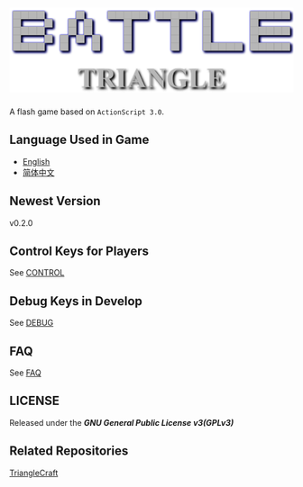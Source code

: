 # [![Title](Title_Img.png)](https://github.com/ARCJ137442/BattleTriangle-Gamma)

A flash game based on `ActionScript 3.0`.

## Language Used in Game

* [English](README.md)
* [简体中文](README.zh.md)

## Newest Version

v0.2.0

## Control Keys for Players

See [CONTROL](docs/CONTROL.md)

## Debug Keys in Develop

See [DEBUG](docs/DEBUG.md)

## FAQ

See [FAQ](docs/FAQ.md)

## LICENSE

Released under the ***GNU General Public License v3(GPLv3)***

## Related Repositories

[TriangleCraft](https://github.com/ARCJ137442/TriangleCraft)
